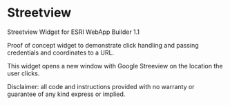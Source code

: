 # Streetview
Streetview Widget for ESRI WebApp Builder 1.1

Proof of concept widget to demonstrate click handling and passing credentials and coordinates to a URL.

This widget opens a new window with Google Streeview on the location the user clicks. 

Disclaimer: all code and instructions provided with no warranty or guarantee of any kind express or implied. 
